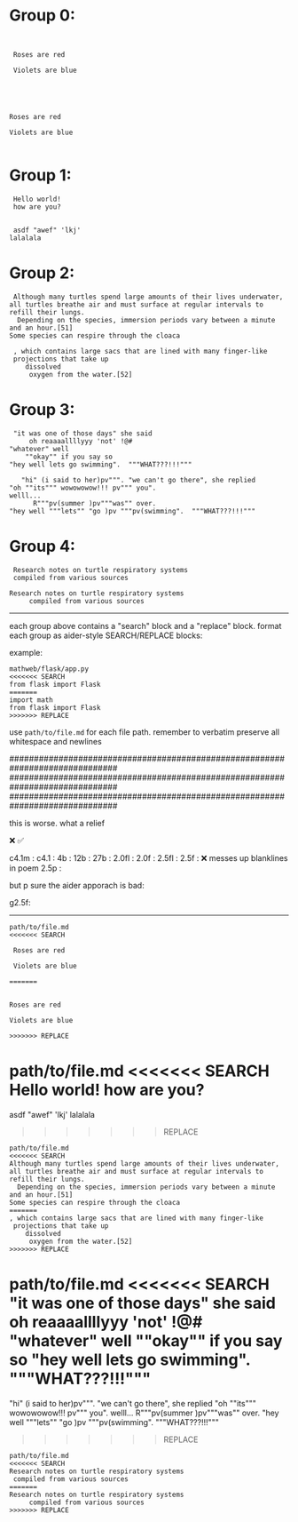 
# Group 0:

```seach

  
 Roses are red

 Violets are blue  
  
```

```replace


  
Roses are red

Violets are blue  
  
```

# Group 1:

```search
 Hello world!
 how are you?
```

```replace
   
 asdf "awef" 'lkj'
lalalala 

```

# Group 2:

```search
 Although many turtles spend large amounts of their lives underwater, 
all turtles breathe air and must surface at regular intervals to refill their lungs. 
  Depending on the species, immersion periods vary between a minute and an hour.[51] 
Some species can respire through the cloaca
```

```replace
 , which contains large sacs that are lined with many finger-like 
 projections that take up 
    dissolved 
     oxygen from the water.[52]
```

# Group 3:

```search
 "it was one of those days" she said 
     oh reaaaallllyyy 'not' !@#
"whatever" well
    ""okay"" if you say so
"hey well lets go swimming".  """WHAT???!!!"""
```

```replace
   "hi" (i said to her)pv""". "we can't go there", she replied 
"oh ""its""" wowowowow!!! pv""" you". 
welll...
      R"""pv(summer )pv"""was"" over.
"hey well """lets"" "go )pv """pv(swimming".  """WHAT???!!!"""
```

# Group 4:

```search
 Research notes on turtle respiratory systems
 compiled from various sources
```

```replace
Research notes on turtle respiratory systems
     compiled from various sources
```

---

each group above contains a "search" block and a "replace" block.  format each group as aider-style SEARCH/REPLACE blocks:

example:
```
mathweb/flask/app.py
<<<<<<< SEARCH
from flask import Flask
=======
import math
from flask import Flask
>>>>>>> REPLACE
```

use `path/to/file.md` for each file path. remember to verbatim preserve all whitespace and newlines



##############################################################################
##############################################################################
##############################################################################

this is worse.  what a relief  

❌
✅

c4.1m  : 
c4.1   : 
4b     : 
12b    : 
27b    : 
2.0fl  : 
2.0f   : 
2.5fl  : 
2.5f   : ❌  messes up blanklines in poem
2.5p   : 

but p sure the aider apporach is bad:

g2.5f:

------
```
path/to/file.md
<<<<<<< SEARCH
  
 Roses are red

 Violets are blue  
  
=======

  
Roses are red

Violets are blue  
  
>>>>>>> REPLACE
```
path/to/file.md
<<<<<<< SEARCH
 Hello world!
 how are you?
=======
   
 asdf "awef" 'lkj'
lalalala 

>>>>>>> REPLACE
```
path/to/file.md
<<<<<<< SEARCH
Although many turtles spend large amounts of their lives underwater, 
all turtles breathe air and must surface at regular intervals to refill their lungs. 
  Depending on the species, immersion periods vary between a minute and an hour.[51] 
Some species can respire through the cloaca
=======
, which contains large sacs that are lined with many finger-like 
 projections that take up 
    dissolved 
     oxygen from the water.[52]
>>>>>>> REPLACE
```
path/to/file.md
<<<<<<< SEARCH
"it was one of those days" she said 
     oh reaaaallllyyy 'not' !@#
"whatever" well
    ""okay"" if you say so
"hey well lets go swimming".  """WHAT???!!!"""
=======
  "hi" (i said to her)pv""". "we can't go there", she replied 
"oh ""its""" wowowowow!!! pv""" you". 
welll...
      R"""pv(summer )pv"""was"" over.
"hey well """lets"" "go )pv """pv(swimming".  """WHAT???!!!"""
>>>>>>> REPLACE
```
path/to/file.md
<<<<<<< SEARCH
Research notes on turtle respiratory systems
 compiled from various sources
=======
Research notes on turtle respiratory systems
     compiled from various sources
>>>>>>> REPLACE